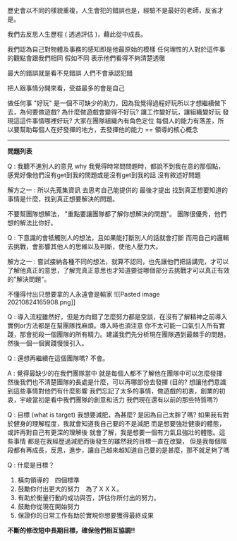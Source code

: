 歷史會以不同的樣貌重複，人生會犯的錯誤也是，經驗不是最好的老師，反省才是。

我們去反思人生歷程 ( 透過評估 )，藉此從中成長。

我們認為自己對物體及事務的感知即是他最原始的模樣
任何理性的人對於這件事的觀點會跟我們相同
假如不同
表示他們看得不夠清楚透徹

最大的錯誤就是看不見錯誤
人們不會承認犯錯

把人跟事情分開來看，受益最多的會是自己

做任何事 "好玩" 是一個不可缺少的助力，因為我覺得過程好玩所以才想繼續做下去，為何要做遊戲? 為什麼做遊戲會變得不好玩?
讓工作變好玩，讓組織變好玩
發現這這件事情哪裡好玩?
大家在團隊組織內有角色定位
每個人的能力有落差，所以要幫助每個人在好發揮的地方，去發揮他的能力 == 領導的核心概念

---


**問題列表**

Q : 我聽不進別人的意見
why 我覺得時常問問題時，都說不到我在意的那個點，感覺好像他們沒有get到我的問題或是沒有get到我的話
沒有敘述好問題

解方之一 : 所以先蒐集資訊 去思考自己能提供的 最後才提出
找到真正想要知道的事情是什麼，找到真正想要解決的問題。

不要幫團隊想解法，
"重點要讓團隊都了解你想解決的問題"。
團隊很優秀，他們想的解法比你好。


Q : 下意識的會牴觸別人的想法，且如果能打斷別人的話就會打斷
而用自己的邏輯去挑戰，會影響其他人的思維以及判斷，使他人壓力大。

解方之一 : 嘗試接納各種不同的想法，就算不認同，也先讓他們把話講完，才可以了解他真正的意思，了解完真正意思也才知道要從哪個部分去挑戰才可以真正有效的"解決問題"。

不懂得付出只想要拿的人永遠會是輸家
![[Pasted image 20210824165908.png]]


Q : 導入流程雖然好，但是方向錯了怎麼努力都是空談，在沒有了解精神之前導入實例or方法都是在幫團隊找麻煩。導入時也須注意
你不太可能一口氣引入所有實踐，那會扼殺一個團隊的所有精力。建議我們先分析現在團隊遇到最棘手的問題，然後一個一個實踐慢慢引入。


Q : 還想再繼續在這個團隊嗎?
不會。

A : 覺得最缺少的在我們團隊當中 就是每個人都不了解他在團隊中可以怎麼發揮 然後我們也不清楚團隊的長處是什麼，可以再哪部份去發揮 (目的? 想讓他們意識到這些事情對他們有什麼影響
我們忘記了太多的事情，做遊戲的初衷，創業的初衷，宇峻當初是看中我們團隊的創意和活力 我們現在還有以前的那些特質嗎?)

Q : 目標 (what is target)
我想要減肥，為甚麼? 是因為自己太胖了嗎?
如果我有對於健身的理解程度，我就會知道我自己要的不是減肥
而是想要強壯健康的體態，或許再對自己有更深的理解後
就會了解，我是想要一個有力氣且強壯的體態。這些事情
都是在我經歷過減肥而後發生的雖然我的目標一直在改變，
但是我每個階段都有再成長，反思，進步，讓自己越來越知道自己要的是甚麼，那不就足夠了嗎

Q : 什麼是目標？
1. 橫向領導的　四個標準
2. 鼓勵你付出更大的努力　為了ＸＸＸ。
3. 有助於衡量行動的成功與否，評估你所付出的努力。
4. 鼓勵你從現在開始努力
5. 保證你的日常工作有助於實現你想要獲得最終成果

**不斷的修改短中長期目標，確保他們相互協調!!**

